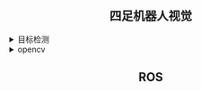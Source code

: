 
## <div align="center">四足机器人视觉</div>


<details>
  <summary>目标检测</summary>

<br>
### 目录

- [题目](#题目)
- [数据集要求](#数据集要求)
- [题目要求](#题目要求)
- [链接](#链接)

#### 题目
  使用YOLOv5n模型实现六种动物的识别，五种动物包括鸟、猫咪、狗、马、大象和长颈鹿

#### 数据集要求
Image：分辨率640*640
Label：(1)列1 - 目标类别id,列2 - 目标中心位置x,列3 - 目标中心位置y,列4 - 目标宽度w,列5 - 目标高度h。
       (2)x，y，w，h是小于1的浮点数，因为是经过对图像进行了归一化处理得到的值，也就是目标的真实的x，w值除以图像的宽度，y，h除以图像的高度。
Classes：一行代表一个类别，行号代表类别id。可以使用classes.json文件来描述数据集的类别信息，这样方便我们通过classes.json文件生成classes.txt用于          训练，呈现时使用中文标签。

#### 题目要求
  识别要求：视频录制：录制一段识别包含鸟、猫咪、狗、马、大象和长颈鹿的随机 3 种动物的视频。 
  视频要求：确保视频时长 5-10 秒，视频格式为指定格式（例如 MP4），命名为动物识别题视频。
  文件夹命名和压缩打包：将所有相关文件（视频、技术方案文档等）放入一个文件夹中，按照指定方式命名（例如"队伍名称"）。 
  然后使用压缩软件将文件夹压缩成一个压缩包（例如"队伍名称.zip"），总压缩文件大小不超过 200M。

#### 链接
- [YOLOv5视频教程](https://www.bilibili.com/video/BV15F4m1E7MS/?spm_id_from=333.880.my_history.page.click&vd_source=eea65351cdee42099badad80d9c6eac3)
- [YOLOv5官方使用文档]([https://www.wch.cn/downloads/CH32V307EVT_ZIP.html](https://docs.ultralytics.com/))
  
</details>


<details>
  <summary>opencv</summary>

<br>
  使用opencv库实现图形识别计数和QR码识别
  
</details>


## <div align="center">ROS</div>
